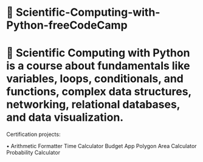 # 📖 Scientific-Computing-with-Python-freeCodeCamp
# 👣 Scientific Computing with Python is a course about fundamentals like variables, loops, conditionals, and functions, complex data structures, networking, relational databases, and data visualization.

Certification projects:

• Arithmetic Formatter
Time Calculator
Budget App
Polygon Area Calculator
Probability Calculator

